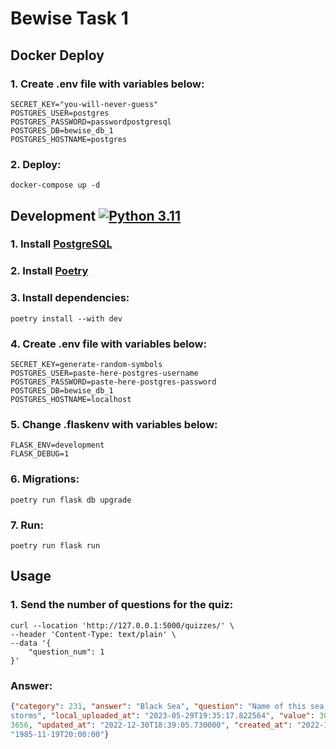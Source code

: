 # Bewise Task 1

## Docker Deploy

### 1. Create .env file with variables below:
```dotenv
SECRET_KEY="you-will-never-guess"
POSTGRES_USER=postgres
POSTGRES_PASSWORD=passwordpostgresql
POSTGRES_DB=bewise_db_1
POSTGRES_HOSTNAME=postgres
```
### 2. Deploy:
```shell
docker-compose up -d
```


## Development [![Python 3.11](https://img.shields.io/badge/python-3.11-blue.svg)](https://www.python.org/downloads/release/python-311/)

### 1. Install [PostgreSQL](https://www.postgresql.org/)

### 2. Install [Poetry](https://python-poetry.org)

### 3. Install dependencies:
```shell
poetry install --with dev
```
### 4. Create .env file with variables below:
```dotenv
SECRET_KEY=generate-random-symbols
POSTGRES_USER=paste-here-postgres-username
POSTGRES_PASSWORD=paste-here-postgres-password
POSTGRES_DB=bewise_db_1
POSTGRES_HOSTNAME=localhost
```
### 5. Change .flaskenv with variables below:
```dotenv
FLASK_ENV=development
FLASK_DEBUG=1
```
### 6. Migrations:
```shell
poetry run flask db upgrade
```
### 7. Run:
```shell
poetry run flask run
```

## Usage
### 1. Send the number of questions for the quiz:
```shell
curl --location 'http://127.0.0.1:5000/quizzes/' \
--header 'Content-Type: text/plain' \
--data '{
    "question_num": 1
}'
```
### Answer:
```json
{"category": 231, "answer": "Black Sea", "question": "Name of this sea is said to allude not to its dark water but its
storms", "local_uploaded_at": "2023-05-29T19:35:17.822564", "value": 300, "invalid_count": null, "game_id": 3067, "id":
3656, "updated_at": "2022-12-30T18:39:05.730000", "created_at": "2022-12-30T18:39:05.730000", "airdate":
"1985-11-19T20:00:00"}
```
